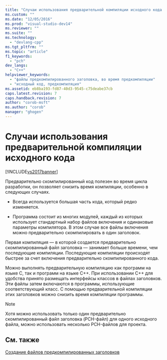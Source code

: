 ```yaml
---
title: "Случаи использования предварительной компиляции исходного кода | Microsoft Docs"
ms.custom: ""
ms.date: "12/05/2016"
ms.prod: "visual-studio-dev14"
ms.reviewer: ""
ms.suite: ""
ms.technology: 
  - "devlang-cpp"
ms.tgt_pltfrm: ""
ms.topic: "article"
f1_keywords: 
  - "pch"
dev_langs: 
  - "C++"
helpviewer_keywords: 
  - "файлы предкомпилированного заголовка, во время предкомпиляции"
  - "исходный код, предкомпиляция"
ms.assetid: eb8ba193-fd87-40d3-9545-c75deabe37cb
caps.latest.revision: 7
caps.handback.revision: 7
author: "corob-msft"
ms.author: "corob"
manager: "ghogen"
---
```

# Случаи использования предварительной компиляции исходного кода
[!INCLUDE[vs2017banner](../../assembler/inline/includes/vs2017banner.md)]

Предварительно скомпилированный код полезен во время цикла разработки, он позволяет снизить время компиляции, особенно в следующих случаях.  
  
-   Всегда используется большая часть кода, который редко изменяется.  
  
-   Программа состоит из многих модулей, каждый из которых использует стандартный набор файлов включения и одинаковые параметры компилятора.  В этом случае все файлы включения можно предварительно скомпилировать в один заголовок.  
  
 Первая компиляция — в которой создается предварительно скомпилированный файл заголовка — занимает больше времени, чем последующие компиляции.  Последующие компиляции происходят быстрее за счет включения предварительно скомпилированного кода.  
  
 Можно выполнять предварительную компиляцию как программ на языке C, так и программ на языке C\+\+.  При использовании C\+\+ для удобства принято размещать интерфейсы классов в файлах заголовков.  Эти файлы затем включаются в программы, использующие соответствующий класс.  С помощью предварительной компиляции этих заголовков можно снизить время компиляции программы.  
  
> [!NOTE]
>  Хотя можно использовать только один предварительно скомпилированный файл заголовка \(PCH\-файл\) для одного исходного файла, можно использовать несколько PCH\-файлов для проекта.  
  
## См. также  
 [Создание файлов предкомпилированных заголовков](../../build/reference/creating-precompiled-header-files.md)
